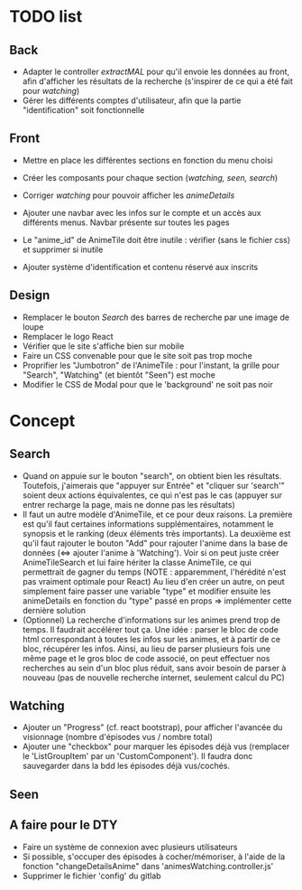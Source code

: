 # TODO list
## Back
* Adapter le controller _extractMAL_ pour qu'il envoie les données au front, afin d'afficher les résultats de la recherche (s'inspirer de ce qui a été fait pour _watching_)
* Gérer les différents comptes d'utilisateur, afin que la partie "identification" soit fonctionnelle


## Front
* Mettre en place les différentes sections en fonction du menu choisi
* Créer les composants pour chaque section (_watching, seen, search_)
* Corriger _watching_ pour pouvoir afficher les _animeDetails_
* Ajouter une navbar avec les infos sur le compte et un accès aux différents menus. Navbar présente sur toutes les pages

* Le "anime_id" de AnimeTile doit être inutile : vérifier (sans le fichier css) et supprimer si inutile
* Ajouter système d'identification et contenu réservé aux inscrits


## Design
* Remplacer le bouton _Search_ des barres de recherche par une image de loupe
* Remplacer le logo React
* Vérifier que le site s'affiche bien sur mobile
* Faire un CSS convenable pour que le site soit pas trop moche
* Proprifier les "Jumbotron" de l'AnimeTile : pour l'instant, la grille pour "Search", "Watching" (et bientôt "Seen") est moche
* Modifier le CSS de Modal pour que le 'background' ne soit pas noir

# Concept 

## Search

* Quand on appuie sur le bouton "search", on obtient bien les résultats. Toutefois, j'aimerais que "appuyer sur Entrée" et "cliquer sur 'search'" soient deux actions équivalentes, ce qui n'est pas le cas (appuyer sur entrer recharge la page, mais ne donne pas les résultats)
* Il faut un autre modèle d'AnimeTile, et ce pour deux raisons. La première est qu'il faut certaines informations supplémentaires, notamment le synopsis et le ranking (deux éléments très importants). La deuxième est qu'il faut rajouter le bouton "Add" pour rajouter l'anime dans la base de données (<=> ajouter l'anime à 'Watching'). Voir si on peut juste créer AnimeTileSearch et lui faire hériter la classe AnimeTile, ce qui permettrait de gagner du temps (NOTE : apparemment, l'hérédité n'est pas vraiment optimale pour React)
Au lieu d'en créer un autre, on peut simplement faire passer une variable "type" et modifier ensuite les animeDetails en fonction du "type" passé en props => implémenter cette dernière solution
* (Optionnel) La recherche d'informations sur les animes prend trop de temps. Il faudrait accélérer tout ça. Une idée : parser le bloc de code html correspondant à toutes les infos sur les animes, et à partir de ce bloc, récupérer les infos. Ainsi, au lieu de parser plusieurs fois une même page et le gros bloc de code associé, on peut effectuer nos recherches au sein d'un bloc plus réduit, sans avoir besoin de parser à nouveau (pas de nouvelle recherche internet, seulement calcul du PC)

## Watching

* Ajouter un "Progress" (cf. react bootstrap), pour afficher l'avancée du visionnage (nombre d'épisodes vus / nombre total)
* Ajouter une "checkbox" pour marquer les épisodes déjà vus (remplacer le 'ListGroupItem' par un 'CustomComponent'). Il faudra donc sauvegarder dans la bdd les épisodes déjà vus/cochés.

## Seen


## A faire pour le DTY
* Faire un système de connexion avec plusieurs utilisateurs
* Si possible, s'occuper des épisodes à cocher/mémoriser, à l'aide de la fonction "changeDetailsAnime" dans 'animesWatching.controller.js'
* Supprimer le fichier 'config' du gitlab